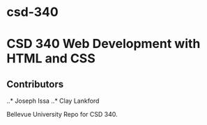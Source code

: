 # csd-340
# CSD 340 Web Development with HTML and CSS
## Contributors
..* Joseph Issa
..* Clay Lankford

Bellevue University Repo for CSD 340.
